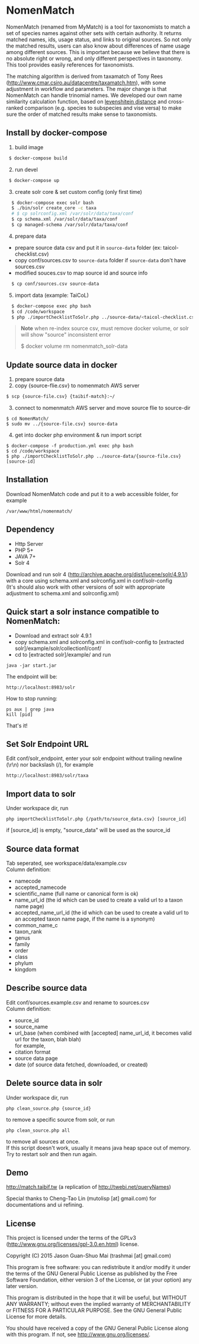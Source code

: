 # NomenMatch
  
NomenMatch (renamed from MyMatch) is a tool for taxonomists to match a set of species names against other sets with certain authority. It returns matched names, ids, usage status, and links to original sources. So not only the matched results, users can also know about differences of name usage among different sources.
This is important because we believe that there is no absolute right or wrong, and only different perspectives in taxonomy. This tool provides easily references for taxonomists.

The matching algorithm is derived from taxamatch of Tony Rees (http://www.cmar.csiro.au/datacentre/taxamatch.htm), with some adjustment in workflow and parameters. The major change is that NomenMatch can handle trinomial names.
We developed our own name similarity calculation function, based on [levenshitein distance](https://en.wikipedia.org/wiki/Levenshtein_distance) and cross-ranked comparison (e.g. species to subspecies and vise versa) to make sure the order of matched results make sense to taxonomists. 


Install by docker-compose
---------------------------

1) build image

```bash
 $ docker-compose build
```

2) run devel

```bash
 $ docker-compose up
```

3) create solr core & set custom config (only first time)

```bash
  $ docker-compose exec solr bash
  $ ./bin/solr create_core -c taxa
  # $ cp solrconfig.xml /var/solr/data/taxa/conf
  $ cp schema.xml /var/solr/data/taxa/conf
  $ cp managed-schema /var/solr/data/taxa/conf
```

4) prepare data

- prepare source data csv and put it in `source-data` folder (ex: taicol-checklist.csv)
- copy conf/sources.csv to `source-data` folder if `source-data` don't have sources.csv
- modified souces.csv to map source id and source info

```bash
  $ cp conf/sources.csv source-data 
```

5) import data (example: TaiCoL)

```bash
  $ docker-compose exec php bash
  $ cd /code/workspace
  $ php ./importChecklistToSolr.php ../source-data/<taicol-checklist.csv> taicol
  ```

> **Note**
> when re-index source csv, must remove docker volume, or solr will show "source" inconsistent error
> 
> $ docker volume rm nomenmatch_solr-data

Update source data in docker
---------------------------------------

1. prepare source data
2. copy {source-flie.csv} to nomenmatch AWS server
```bash
$ scp {source-file.csv} {taibif-match}:~/
```
3. connect to nomenmatch AWS server and move source flie to source-dir
```bash=
$ cd NomenMatch/
$ sudo mv ../{source-file.csv} source-data
```
4. get into docker php environment & run import script
```bash=
$ docker-compose -f production.yml exec php bash
$ cd /code/workspace
$ php ./importChecklistToSolr.php ../source-data/{source-file.csv} [source-id]
```

Installation
------
Download NomenMatch code and put it to a web accessible folder, for example
```
/var/www/html/nomenmatch/
```

Dependency
------
- Http Server
- PHP 5+
- JAVA 7+
- Solr 4

Download and run solr 4 (http://archive.apache.org/dist/lucene/solr/4.9.1/) with a core using schema.xml and solrconfig.xml in conf/solr-config  
(It's should also work with other versions of solr with appropriate adjustment to schema.xml and solrconfig.xml)  

Quick start a solr instance compatible to NomenMatch:
-----
- Download and extract solr 4.9.1  
- copy schema.xml and solrconfig.xml in conf/solr-config to [extracted solr]/example/solr/collection1/conf/  
- cd to [extracted solr]/example/ and run  
```
java -jar start.jar
```
The endpoint will be:
```
http://localhost:8983/solr
```

How to stop running:  
```
ps aux | grep java
kill [pid]
```
That's it!  

Set Solr Endpoint URL
-----
Edit conf/solr_endpoint, enter your solr endpoint without trailing newline (\r\n) nor backslash (/), for example
```
http://localhost:8983/solr/taxa
```

Import data to solr
-----
Under workspace dir, run  
```
php importChecklistToSolr.php {/path/to/source_data.csv} [source_id]
```
if [source_id] is empty, \"source_data\" will be used as the source_id  

Source data format
-----
Tab seperated, see workspace/data/example.csv  
Column definition:
- namecode
- accepted_namecode
- scientific_name (full name or canonical form is ok)
- name_url_id (the id which can be used to create a valid url to a taxon name page)
- accepted_name_url_id (the id which can be used to create a valid url to an accepted taxon name page, if the name is a synonym)
- common_name_c
- taxon_rank
- genus
- family
- order
- class
- phylum
- kingdom

Describe source data
-----
Edit conf/sources.example.csv and rename to sources.csv  
Column definition:  
- source_id
- source_name
- url_base (when combined with [accepted] name_url_id, it becomes valid url for the taxon, blah blah)  
for example,
- citation format
- source data page
- date (of source data fetched, downloaded, or created)

Delete source data in solr
-----
Under workspace dir, run  
```
php clean_source.php {source_id}
```  
to remove a specific source from solr, or run  
```
php clean_source.php all
```
to remove all sources at once.  
If this script doesn't work, usually it means java heap space out of memory. Try to restart solr and then run again.  

Demo
-----
http://match.taibif.tw
(a replication of http://twebi.net/queryNames)

Special thanks to Cheng-Tao Lin (mutolisp [at] gmail.com) for documentations and ui refining.

License
-----
This project is licensed under the terms of the GPLv3 (http://www.gnu.org/licenses/gpl-3.0.en.html) license.

Copyright (C) 2015 Jason Guan-Shuo Mai (trashmai [at] gmail.com)

This program is free software: you can redistribute it and/or modify
it under the terms of the GNU General Public License as published by
the Free Software Foundation, either version 3 of the License, or
(at your option) any later version.

This program is distributed in the hope that it will be useful,
but WITHOUT ANY WARRANTY; without even the implied warranty of
MERCHANTABILITY or FITNESS FOR A PARTICULAR PURPOSE.  See the
GNU General Public License for more details.

You should have received a copy of the GNU General Public License
along with this program.  If not, see <http://www.gnu.org/licenses/>.
